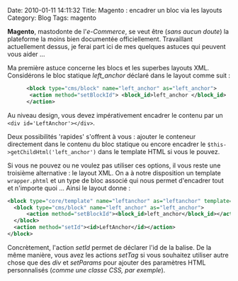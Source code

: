 Date: 2010-01-11 14:11:32
Title: Magento : encadrer un bloc via les layouts
Category: Blog
Tags: magento

**Magento**, mastodonte de l'_e-Commerce_, se veut être (_sans aucun doute_) la plateforme la moins bien documentée officiellement. Travaillant actuellement dessus, je ferai part ici de mes quelques astuces qui peuvent vous aider ...

Ma première astuce concerne les blocs et les superbes layouts XML. Considérons le bloc statique *left_anchor* déclaré dans le layout comme suit :

``` xml
      <block type="cms/block" name="left_anchor" as="left_anchor">
       <action method="setBlockId"> <block_id>left_anchor </block_id>
      </action>
```


Au niveau design, vous devez impérativement encadrer le contenu par un `<div id='LeftAnchor'></div>`.

Deux possibilités 'rapides' s'offrent à vous : ajouter le conteneur directement dans le contenu du bloc statique ou encore encadrer le `$this->getChildHtml('left_anchor')` dans le template HTML si vous le pouvez.

Si vous ne pouvez ou ne voulez pas utiliser ces options, il vous reste une troisième alternative : le layout XML. On a à notre disposition un template `wrapper.phtml` et un type de bloc associé qui nous permet d'encadrer tout et n'importe quoi ... Ainsi le layout donne :

``` xml
<block type="core/template" name="leftanchor" as="leftanchor" template="page/html/wrapper.phtml">
  <block type="cms/block" name="left_anchor" as="left_anchor">
      <action method="setBlockId"><block_id>left_anchor</block_id></action>
  </block>
  <action method="setId"><id>LeftAnchor</id></action>
</block>
```

Concrètement, l'action _setId_ permet de déclarer l'id de la balise. De la même manière, vous avez les actions _setTag_ si vous souhaitez utiliser autre chose que des _div_ et _setParams_ pour ajouter des paramètres HTML personnalisés (_comme une classe CSS, par exemple_).
